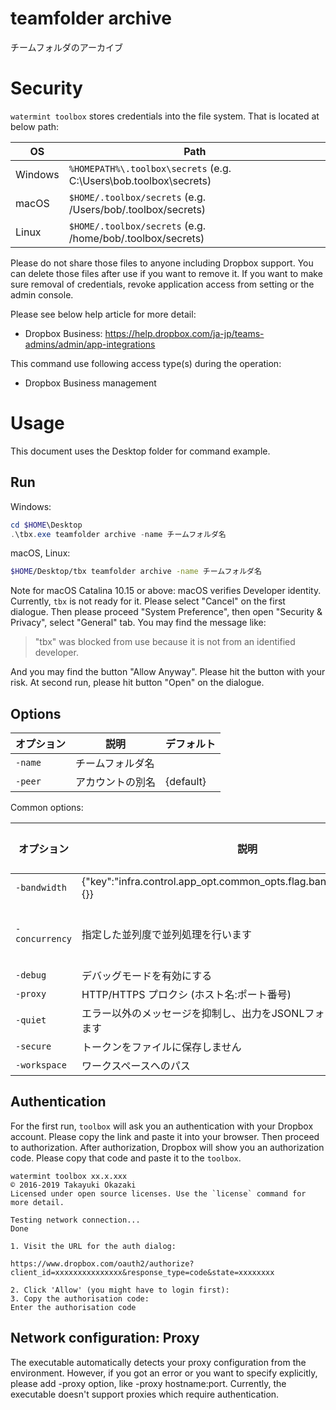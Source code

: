 # teamfolder archive 

チームフォルダのアーカイブ

# Security

`watermint toolbox` stores credentials into the file system. That is located at below path:

| OS       | Path                                                               |
| -------- | ------------------------------------------------------------------ |
| Windows  | `%HOMEPATH%\.toolbox\secrets` (e.g. C:\Users\bob\.toolbox\secrets) |
| macOS    | `$HOME/.toolbox/secrets` (e.g. /Users/bob/.toolbox/secrets)        |
| Linux    | `$HOME/.toolbox/secrets` (e.g. /home/bob/.toolbox/secrets)         |

Please do not share those files to anyone including Dropbox support.
You can delete those files after use if you want to remove it.
If you want to make sure removal of credentials, revoke application access from setting or the admin console.

Please see below help article for more detail:
* Dropbox Business: https://help.dropbox.com/ja-jp/teams-admins/admin/app-integrations

This command use following access type(s) during the operation:
* Dropbox Business management

# Usage

This document uses the Desktop folder for command example. 

## Run

Windows:

```powershell
cd $HOME\Desktop
.\tbx.exe teamfolder archive -name チームフォルダ名
```

macOS, Linux:

```bash
$HOME/Desktop/tbx teamfolder archive -name チームフォルダ名
```

Note for macOS Catalina 10.15 or above: macOS verifies Developer identity.
Currently, `tbx` is not ready for it. Please select "Cancel" on the first dialogue.
Then please proceed "System Preference", then open "Security & Privacy",
select "General" tab. You may find the message like:

> "tbx" was blocked from use because it is not from an identified developer.

And you may find the button "Allow Anyway". Please hit the button with your risk.
At second run, please hit button "Open" on the dialogue.

## Options

| オプション | 説明             | デフォルト |
|------------|------------------|------------|
| `-name`    | チームフォルダ名 |            |
| `-peer`    | アカウントの別名 | {default}  |

Common options:

| オプション     | 説明                                                                   | デフォルト     |
|----------------|------------------------------------------------------------------------|----------------|
| `-bandwidth`   | {"key":"infra.control.app_opt.common_opts.flag.bandwidth","params":{}} | 0              |
| `-concurrency` | 指定した並列度で並列処理を行います                                     | プロセッサー数 |
| `-debug`       | デバッグモードを有効にする                                             | false          |
| `-proxy`       | HTTP/HTTPS プロクシ (ホスト名:ポート番号)                              |                |
| `-quiet`       | エラー以外のメッセージを抑制し、出力をJSONLフォーマットに変更します    | false          |
| `-secure`      | トークンをファイルに保存しません                                       | false          |
| `-workspace`   | ワークスペースへのパス                                                 |                |

## Authentication

For the first run, `toolbox` will ask you an authentication with your Dropbox account. 
Please copy the link and paste it into your browser. Then proceed to authorization.
After authorization, Dropbox will show you an authorization code.
Please copy that code and paste it to the `toolbox`.

```
watermint toolbox xx.x.xxx
© 2016-2019 Takayuki Okazaki
Licensed under open source licenses. Use the `license` command for more detail.

Testing network connection...
Done

1. Visit the URL for the auth dialog:

https://www.dropbox.com/oauth2/authorize?client_id=xxxxxxxxxxxxxxx&response_type=code&state=xxxxxxxx

2. Click 'Allow' (you might have to login first):
3. Copy the authorisation code:
Enter the authorisation code
```

## Network configuration: Proxy

The executable automatically detects your proxy configuration from the environment.
However, if you got an error or you want to specify explicitly, please add -proxy option, like -proxy hostname:port.
Currently, the executable doesn't support proxies which require authentication.

